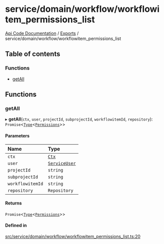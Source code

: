# service/domain/workflow/workflowitem\_permissions\_list
 
[Api Code Documentation](../README.md) / [Exports](../modules.md) / service/domain/workflow/workflowitem\_permissions\_list

## Table of contents

### Functions

- [getAll](service_domain_workflow_workflowitem_permissions_list.md#getall)

## Functions

### getAll

▸ **getAll**(`ctx`, `user`, `projectId`, `subprojectId`, `workflowitemId`, `repository`): `Promise`\<[`Type`](result.md#type)\<[`Permissions`](service_domain_permissions.md#permissions)\>\>

#### Parameters

| Name | Type |
| :------ | :------ |
| `ctx` | [`Ctx`](../interfaces/lib_ctx.Ctx.md) |
| `user` | [`ServiceUser`](../interfaces/service_domain_organization_service_user.ServiceUser.md) |
| `projectId` | `string` |
| `subprojectId` | `string` |
| `workflowitemId` | `string` |
| `repository` | `Repository` |

#### Returns

`Promise`\<[`Type`](result.md#type)\<[`Permissions`](service_domain_permissions.md#permissions)\>\>

#### Defined in

[src/service/domain/workflow/workflowitem_permissions_list.ts:20](https://github.com/openkfw/TruBudget/blob/d2b440c/api/src/service/domain/workflow/workflowitem_permissions_list.ts#L20)
